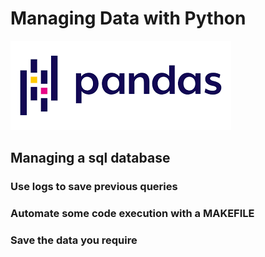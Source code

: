 # Managing Data with Python

![Image](docs/images/pandas_logo.png)

## Managing a sql database

### Use logs to save previous queries

### Automate some code execution with a MAKEFILE

### Save the data you require 